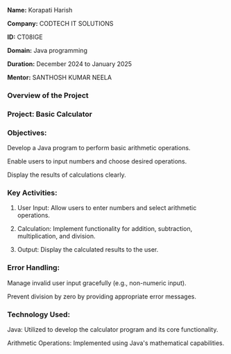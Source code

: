 **Name:** Korapati Harish 

**Company:** CODTECH IT SOLUTIONS 

**ID:** CT08IGE

**Domain:** Java programming

**Duration:** December 2024 to January 2025

**Mentor:** SANTHOSH KUMAR NEELA
### Overview of the Project

### Project: Basic Calculator

### Objectives:

Develop a Java program to perform basic arithmetic operations.

Enable users to input numbers and choose desired operations.

Display the results of calculations clearly.


### Key Activities:

1. User Input: Allow users to enter numbers and select arithmetic operations.


2. Calculation: Implement functionality for addition, subtraction, multiplication, and division.


3. Output: Display the calculated results to the user.



### Error Handling:

Manage invalid user input gracefully (e.g., non-numeric input).

Prevent division by zero by providing appropriate error messages.


### Technology Used:

Java: Utilized to develop the calculator program and its core functionality.

Arithmetic Operations: Implemented using Java's mathematical capabilities.


